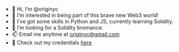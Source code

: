 - 👋 Hi, I’m @originyc
- 👀 I’m interested in being part of this brave new Web3 world!
- 🌱 I’ve got some skills in Python and JS, currently learning Solidity.
- 💞️ I’m looking for a Solidity bromance.
- 📫 Email me anytime at originyc@gmail.com
- 📃 Check out my credentials [here](https://www.linkedin.com/in/ericbrubin/) 

<!---
This is just the beginning of my journey, hopefully it's a long and fortuitous road ahead.
--->
